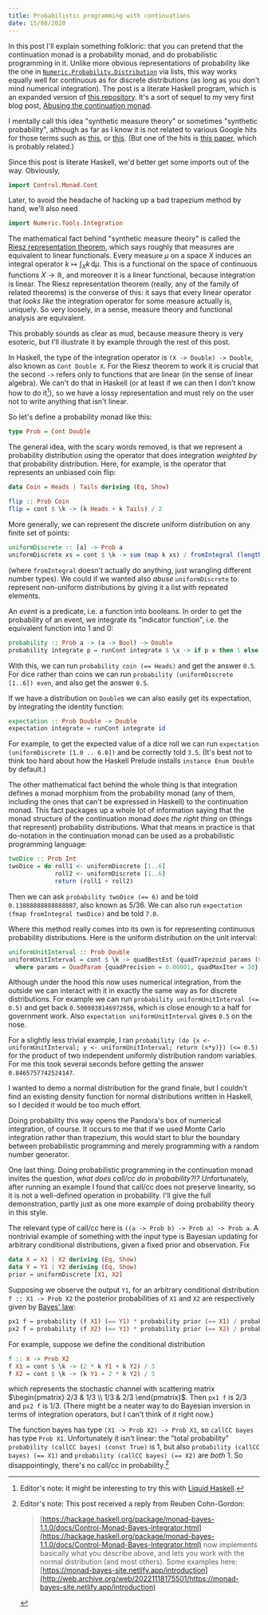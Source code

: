 ```yaml
---
title: Probabilistic programming with continuations
date: 15/08/2020
---
```


In this post I'll explain something folkloric: that you can pretend that the continuation monad is a probability monad, and do probabilistic programming in it. Unlike more obvious representations of probability like the one in [`Numeric.Probability.Distribution`](https://hackage.haskell.org/package/probability-0.2.7/docs/Numeric-Probability-Distribution.html) via lists, this way works equally well for continuous as for discrete distributions (as long as you don't mind numerical integration). The post is a literate Haskell program, which is an expanded version of [this repository](https://github.com/jules-hedges/synthetic-probability/blob/master/src/SyntheticProbability.hs). It's a sort of sequel to my very first blog post, [Abusing the continuation monad](/posts/2016-09-22-abusing-continuation-monad.html).

I mentally call this idea "synthetic measure theory" or sometimes "synthetic probability", although as far as I know it is not related to various Google hits for those terms such as [this](https://ncatlab.org/nlab/show/synthetic+probability+theory), or [this](https://arxiv.org/abs/1908.07021). (But one of the hits is [this paper](https://www.cs.au.dk/~spitters/ProbProg.pdf), which is probably related.)

Since this post is literate Haskell, we'd better get some imports out of the way. Obviously,
```haskell
import Control.Monad.Cont
```

Later, to avoid the headache of hacking up a bad trapezium method by hand, we'll also need
```haskell
import Numeric.Tools.Integration
```

The mathematical fact behind "synthetic measure theory" is called the [Riesz representation theorem](https://en.wikipedia.org/wiki/Riesz%E2%80%93Markov%E2%80%93Kakutani_representation_theorem), which says roughly that measures are equivalent to linear functionals. Every measure $\mu$ on a space $X$ induces an integral operator $k \mapsto \int_X k \, \mathrm{d} \mu$. This is a functional on the space of continuous functions $X \to \mathbb{R}$, and moreover it is a linear functional, because integration is linear. The Riesz representation theorem (really, any of the family of related theorems) is the converse of this: it says that every linear operator that *looks like* the integration operator for some measure actually is, uniquely. So very loosely, in a sense, measure theory and functional analysis are equivalent.

This probably sounds as clear as mud, because measure theory is very esoteric, but I'll illustrate it by example through the rest of this post.

In Haskell, the type of the integration operator is `(X -> Double) -> Double`, also known as `Cont Double X`. For the Riesz theorem to work it is crucial that the second `->` refers only to functions that are linear (in the sense of linear algebra). We can't do that in Haskell (or at least if we can then I don't know how to do it[^1]), so we have a lossy representation and must rely on the user not to write anything that isn't linear.

[^1]: Editor's note: It might be interesting to try this with [Liquid Haskell](https://ucsd-progsys.github.io/liquidhaskell/).

So let's define a probability monad like this:
```haskell
type Prob = Cont Double
```

The general idea, with the scary words removed, is that we represent a probability distribution using the operator that does integration *weighted by* that probability distribution. Here, for example, is the operator that represents an unbiased coin flip:
```haskell
data Coin = Heads | Tails deriving (Eq, Show)
 
flip :: Prob Coin
flip = cont $ \k -> (k Heads + k Tails) / 2
```

More generally, we can represent the discrete uniform distribution on any finite set of points:
```haskell
uniformDiscrete :: [a] -> Prob a
uniformDiscrete xs = cont $ \k -> sum (map k xs) / fromIntegral (length xs)
```
(where `fromIntegral` doesn't actually do anything, just wrangling different number types). We could if we wanted also *abuse* `uniformDiscrete` to represent non-uniform distributions by giving it a list with repeated elements.

An *event* is a predicate, i.e. a function into booleans. In order to get the probability of an event, we integrate its "indicator function", i.e. the equivalent function into $1$ and $0$:
```haskell
probability :: Prob a -> (a -> Bool) -> Double
probability integrate p = runCont integrate $ \x -> if p x then 1 else 0
```

With this, we can run `probability coin (== Heads)` and get the answer `0.5`. For dice rather than coins we can run `probability (uniformDiscrete [1..6]) even`, and also get the answer `0.5`.

If we have a distribution on `Double`s we can also easily get its expectation, by integrating the identity function:
```haskell
expectation :: Prob Double -> Double
expectation integrate = runCont integrate id
```

For example, to get the expected value of a dice roll we can run `expectation (uniformDiscrete [1.0 .. 6.0])` and be correctly told `3.5`. (It's best not to think too hard about how the Haskell Prelude installs `instance Enum Double` by default.)

The other mathematical fact behind the whole thing is that integration defines a monad morphism from the probability monad (any of them, including the ones that can't be expressed in Haskell) to the continuation monad. This fact packages up a whole lot of information saying that the monad structure of the continuation monad *does the right thing* on (things that represent) probability distributions. What that means in practice is that do-notation in the continuation monad can be used as a probabilistic programming language:
```haskell
twoDice :: Prob Int
twoDice = do roll1 <- uniformDiscrete [1..6]
             roll2 <- uniformDiscrete [1..6]
             return (roll1 + roll2)
```

Then we can ask `probability twoDice (== 6)` and be told `0.13888888888888887`, also known as $5/36$. We can also run `expectation (fmap fromIntegral twoDice)` and be told `7.0`.

Where this method really comes into its own is for representing continuous probability distributions. Here is the uniform distribution on the unit interval:
```haskell
uniformUnitInterval :: Prob Double
uniformUnitInterval = cont $ \k -> quadBestEst (quadTrapezoid params (0, 1) k)
  where params = QuadParam {quadPrecision = 0.00001, quadMaxIter = 30}
```

Although under the hood this now uses numerical integration, from the outside we can interact with it in exactly the same way as for discrete distributions. For example we can run `probability uniformUnitInterval (<= 0.5)` and get back `0.5000038146972656`, which is close enough to a half for government work. Also `expectation uniformUnitInterval` gives `0.5` on the nose.

For a slightly less trivial example, I ran `probability (do {x <- uniformUnitInterval; y <- uniformUnitInterval; return (x*y)}) (<= 0.5)` for the product of two independent uniformly distribution random variables. For me this took several seconds before getting the answer `0.8465757742524147`.

I wanted to demo a normal distribution for the grand finale, but I couldn't find an existing density function for normal distributions written in Haskell, so I decided it would be too much effort.

Doing probability this way opens the Pandora's box of numerical integration, of course. It occurs to me that if we used Monte Carlo integration rather than trapezium, this would start to blur the boundary between probabilistic programming and merely programming with a random number generator.

One last thing. Doing probabilistic programming in the continuation monad invites the question, *what does call/cc do in probability?!?* Unfortunately, after running an example I found that call/cc does not preserve linearity, so it is not a well-defined operation in probability. I'll give the full demonstration, partly just as one more example of doing probability theory in this style.

The relevant type of call/cc here is `((a -> Prob b) -> Prob a) -> Prob a`. A nontrivial example of something with the input type is Bayesian updating for arbitrary conditional distributions, given a fixed prior and observation. Fix 
```haskell
data X = X1 | X2 deriving (Eq, Show)
data Y = Y1 | Y2 deriving (Eq, Show)
prior = uniformDiscrete [X1, X2]
```

Supposing we observe the output `Y1`, for an arbitrary conditional distribution `f :: X1 -> Prob X2` the posterior probabilities of `X1` and `X2` are respectively given by [Bayes' law](https://en.wikipedia.org/wiki/Bayes%27_theorem#Statement_of_theorem):
```haskell
px1 f = probability (f X1) (== Y1) * probability prior (== X1) / probability (prior >>= f) (== Y1)
px2 f = probability (f X2) (== Y1) * probability prior (== X2) / probability (prior >>= f) (== Y1)
```

For example, suppose we define the conditional distribution
```haskell
f :: X -> Prob X2
f X1 = cont $ \k -> (2 * k Y1 + k Y2) / 3
f X2 = cont $ \k -> (k Y1 + 2 * k Y2) / 3
```
which represents the stochastic channel with scattering matrix $\begin{pmatrix} 2/3 & 1/3 \\ 1/3 & 2/3 \end{pmatrix}$. Then `px1 f` is $2/3$ and `px2 f` is $1/3$. (There might be a neater way to do Bayesian inversion in terms of integration operators, but I can't think of it right now.)

The function bayes has type `(X1 -> Prob X2) -> Prob X1`, so `callCC bayes` has type `Prob X1`. Unfortunately it isn't linear: the "total probability" `probability (callCC bayes) (const True)` is $1$, but also `probability (callCC bayes) (== X1)` and `probability (callCC bayes) (== X2)` are *both* $1$. So disappointingly, there's no call/cc in probability.[^2]

[^2]: Editor's note: This post received a reply from Reuben Cohn-Gordon:

    > [https://hackage.haskell.org/package/monad-bayes-1.1.0/docs/Control-Monad-Bayes-Integrator.html](https://hackage.haskell.org/package/monad-bayes-1.1.0/docs/Control-Monad-Bayes-Integrator.html) now implements basically what you describe above, and lets you work with the normal distribution (and most others). Some examples here: [https://monad-bayes-site.netlify.app/introduction](http://web.archive.org/web/20221118175501/https://monad-bayes-site.netlify.app/introduction)
